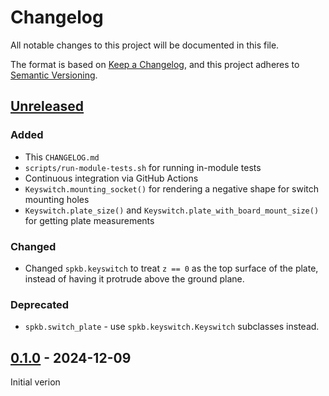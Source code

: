 # Changelog

All notable changes to this project will be documented in this file.

The format is based on [Keep a Changelog](https://keepachangelog.com/en/1.1.0/),
and this project adheres to [Semantic Versioning](https://semver.org/spec/v2.0.0.html).


## [Unreleased]

### Added

- This `CHANGELOG.md`
- `scripts/run-module-tests.sh` for running in-module tests
- Continuous integration via GitHub Actions
- `Keyswitch.mounting_socket()` for rendering a negative shape for switch mounting holes
- `Keyswitch.plate_size()` and `Keyswitch.plate_with_board_mount_size()` for getting plate measurements

### Changed

- Changed `spkb.keyswitch` to treat `z == 0` as the top surface of the plate,
  instead of having it protrude above the ground plane.

### Deprecated

- `spkb.switch_plate` - use `spkb.keyswitch.Keyswitch` subclasses instead.


## [0.1.0] - 2024-12-09

Initial verion


[Unreleased]: https://github.com/olivierlacan/keep-a-changelog/compare/v0.1.0...HEAD
[0.1.0]: https://github.com/olivierlacan/keep-a-changelog/releases/tag/v0.1.0
